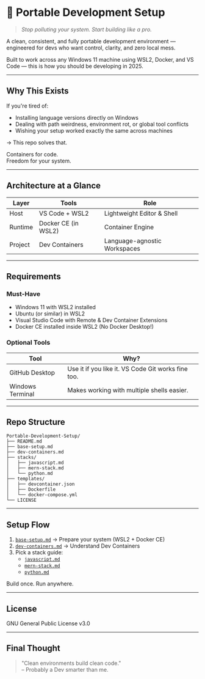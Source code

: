 # 🧰 Portable Development Setup

> *Stop polluting your system. Start building like a pro.*

A clean, consistent, and fully portable development environment — engineered for devs who want control, clarity, and zero local mess.

Built to work across any Windows 11 machine using WSL2, Docker, and VS Code — this is how you should be developing in 2025.

---

## Why This Exists

If you're tired of:

- Installing language versions directly on Windows
- Dealing with path weirdness, environment rot, or global tool conflicts
- Wishing your setup worked exactly the same across machines

→ This repo solves that.

Containers for code.  
Freedom for your system.

---

## Architecture at a Glance

| Layer | Tools | Role |
|-------|-------|------|
| Host | VS Code + WSL2 | Lightweight Editor & Shell |
| Runtime | Docker CE (in WSL2) | Container Engine |
| Project | Dev Containers | Language-agnostic Workspaces |

---

## Requirements

### Must-Have

- Windows 11 with WSL2 installed
- Ubuntu (or similar) in WSL2
- Visual Studio Code with Remote & Dev Container Extensions
- Docker CE installed inside WSL2 (No Docker Desktop!)

### Optional Tools

| Tool | Why? |
|------|------|
| GitHub Desktop | Use it if you like it. VS Code Git works fine too. |
| Windows Terminal | Makes working with multiple shells easier. |

---

## Repo Structure

```
Portable-Development-Setup/
├── README.md
├── base-setup.md
├── dev-containers.md
├── stacks/
│   ├── javascript.md
│   ├── mern-stack.md
│   └── python.md
├── templates/
│   ├── devcontainer.json
│   ├── Dockerfile
│   └── docker-compose.yml
└── LICENSE
```

---

## Setup Flow

1. [`base-setup.md`](./base-setup.md) → Prepare your system (WSL2 + Docker CE)
2. [`dev-containers.md`](./dev-containers.md) → Understand Dev Containers
3. Pick a stack guide:
   - [`javascript.md`](./stacks/javascript.md)
   - [`mern-stack.md`](./stacks/mern-stack.md)
   - [`python.md`](./stacks/python.md)

Build once. Run anywhere.

---

## License

GNU General Public License v3.0

---

## Final Thought

> "Clean environments build clean code."  
> – Probably a Dev smarter than me.
